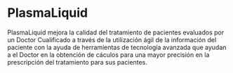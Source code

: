 # PlasmaLiquid
PlasmaLiquid mejora la calidad del tratamiento de pacientes evaluados por un Doctor Cualificado a través de la utilización ágil de la información del paciente con la ayuda de herramientas de tecnología avanzada que ayudan a el Doctor en la obtención de cáculos para una mayor precisión en la prescripción del tratamiento para sus pacientes.

